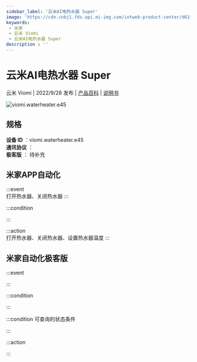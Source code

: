 ```yaml
---
sidebar_label: '云米AI电热水器 Super'
image: 'https://cdn.cnbj1.fds.api.mi-img.com/iotweb-product-center/d61fcdb4e40c3f475992a152815063f3_1658800918182.png?GalaxyAccessKeyId=AKVGLQWBOVIRQ3XLEW&Expires=9223372036854775807&Signature=BPnfbwp/5HUU/cDZ3Tb52eHUi+4='
keywords: 
 - 米家
 - 云米 Viomi
 - 云米AI电热水器 Super
description : ''
---
```

# 云米AI电热水器 Super

云米 Viomi | 2022/9/28 发布 | [产品百科](https://home.mi.com/webapp/content/baike/product/index.html?model=viomi.waterheater.e45/) | [说明书](https://home.mi.com/views/introduction.html?model=viomi.waterheater.e45&region=cn)

![viomi.waterheater.e45](https://cdn.cnbj1.fds.api.mi-img.com/iotweb-product-center/d61fcdb4e40c3f475992a152815063f3_1658800918182.png?GalaxyAccessKeyId=AKVGLQWBOVIRQ3XLEW&Expires=9223372036854775807&Signature=BPnfbwp/5HUU/cDZ3Tb52eHUi+4=)

## 规格  
> 
**设备 ID** ：viomi.waterheater.e45  
**通讯协议** ：  
**极客版**  ： 待补充 


## 米家APP自动化  

:::event  
打开热水器、关闭热水器
:::

:::condition  

:::

:::action   
打开热水器、关闭热水器、设置热水器温度
:::

## 米家自动化极客版  

:::event  

:::

:::condition  

:::

:::condition 可查询的状态条件  

:::

:::action  

:::

        
